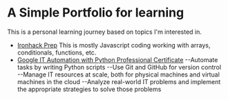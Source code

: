 # A Simple Portfolio for learning
This is a personal learning journey based on topics I'm interested in.

- [Ironhack Prep](https://github.com/mrsdo/MyLearning/tree/master/ironhack)
This is mostly Javascript coding working with arrays, conditionals, functions, etc.
- [Google IT Automation with Python Professional Certificate](https://github.com/mrsdo/MyLearning/tree/square-php-sdk/google-python)
--Automate tasks by writing Python scripts
--Use Git and GitHub for version control
--Manage IT resources at scale, both for physical machines and virtual machines in the cloud
--Analyze real-world IT problems and implement the appropriate strategies to solve those problems
 
